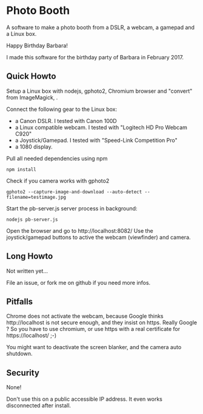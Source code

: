 Photo Booth
============

A software to make a photo booth from a DSLR, a webcam, a gamepad and a Linux box.

Happy Birthday Barbara!

I made this software for the birthday party of Barbara in February 2017.

Quick Howto
-----------

Setup a Linux box with nodejs, gphoto2, Chromium browser and "convert" from ImageMagick, .

Connect the following gear to the Linux box:

- a Canon DSLR. I tested with Canon 100D
- a Linux compatible webcam. I tested with "Logitech HD Pro Webcam C920"
- a Joystick/Gamepad. I tested with "Speed-Link Competition Pro"
- a 1080 display.

Pull all needed dependencies using npm

```
npm install
```

Check if you camera works with gphoto2

```
gphoto2 --capture-image-and-download --auto-detect --filename=testimage.jpg
```

Start the pb-server.js server process in background:

```
nodejs pb-server.js
```

Open the browser and go to http://localhost:8082/
Use the joystick/gamepad buttons to active the webcam (viewfinder) and camera.

Long Howto
----------

Not written yet...

File an issue, or fork me on github if you need more infos.

Pitfalls
--------

Chrome does not activate the webcam, because Google thinks http://localhost is not secure enough, and 
they insist on https. Really Google ? So you have to use chromium, or use https with a real certificate
for https://localhost/ ;-)

You might want to deactivate the screen blanker, and the camera auto shutdown.

Security
---------

None! 

Don't use this on a public accessible IP address. It even works disconnected after install.

